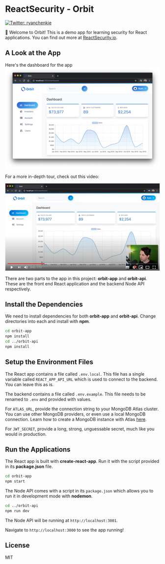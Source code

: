 # ReactSecurity - Orbit

<p>
  <a href="https://twitter.com/ryanchenkie" target="_blank">
    <img alt="Twitter: ryanchenkie" src="https://img.shields.io/twitter/follow/ryanchenkie.svg?style=social" />
  </a>
</p>

👋 Welcome to Orbit! This is a demo app for learning security for React applications. You can find out more at [ReactSecurity.io](https://reactsecurity.io).

## A Look at the App

Here's the dashboard for the app
![orbit dashboard](./images/orbit-dashboard.png)

For a more in-depth tour, check out this video:

[![orbit tour](./images/orbit-tour.jpg)](https://www.youtube.com/watch?v=cTAizIOENZw)

There are two parts to the app in this project: **orbit-app** and **orbit-api**. These are the front end React application and the backend Node API respectively.

## Install the Dependencies

We need to install dependencies for both **orbit-app** and **orbit-api**. Change directories into each and install with **npm**.

```bash
cd orbit-app
npm install
cd ../orbit-api
npm install
```

## Setup the Environment Files

The React app contains a file called `.env.local`. This file has a single variable called `REACT_APP_API_URL` which is used to connect to the backend. You can leave this as is.

The backend contains a file called `.env.example`. This file needs to be renamed to `.env` and provided with values.

For `ATLAS_URL`, provide the connection string to your MongoDB Atlas cluster. You can use other MongoDB providers, or even use a local MongoDB connection. Learn how to create a MongoDB instance with Atlas [here](https://www.mongodb.com/download-center).

For `JWT_SECRET`, provide a long, strong, unguessable secret, much like you would in production.

## Run the Applications

The React app is built with **create-react-app**. Run it with the script provided in its **package.json** file.

```bash
cd orbit-app
npm start
```

The Node API comes with a script in its `package.json` which allows you to run it in development mode with **nodemon**.

```bash
cd ../orbit-api
npm run dev
```

The Node API will be running at `http://localhost:3001`.

Navigate to `http://localhost:3000` to see the app running!

## License

MIT

